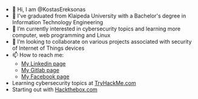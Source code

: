 - 👋 Hi, I am @KostasEreksonas
- 👀 I've graduated from Klaipeda University with a Bachelor's degree in Information Technology Engineering
- 🌱 I’m currently interested in cybersecurity topics and learning more computer, web programming and Linux
- 💞️ I’m looking to collaborate on various projects associated with security of Internet of Things devices
- 📫 How to reach me:
  - [My Linkedin page](https://www.linkedin.com/in/kostasereksonas/)
  - [My Gitlab page](https://gitlab.com/k.ereksonas/)
  - [My Facebook page](https://www.facebook.com/kostas.ereksonas/)
- Learning cybersecurity topics at [TryHackMe.com](https://tryhackme.com)
- Starting out with [Hackthebox.com](https://hackthebox.com)
